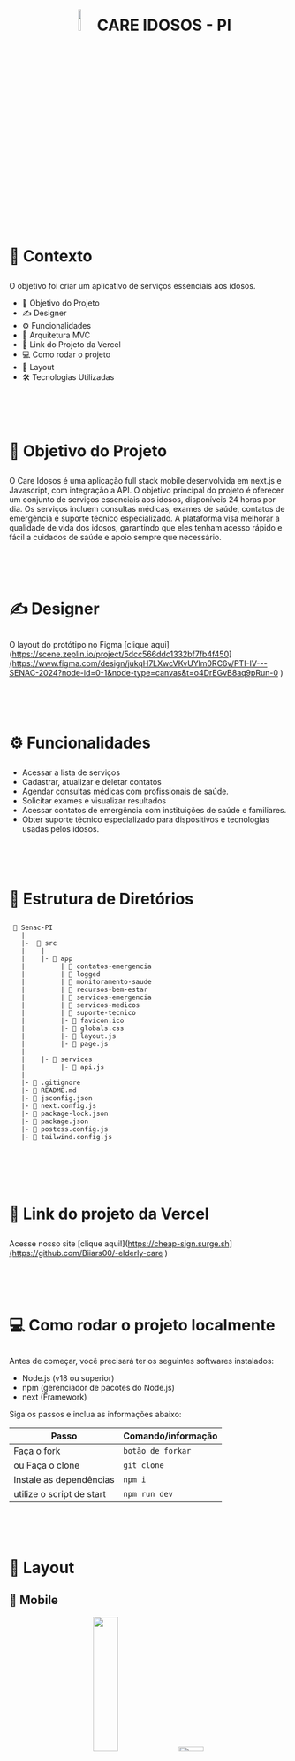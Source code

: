 <h1 align="center">
    <br>
    <p align="center" style="font-weight: bold;"><img src="./public/8.png" width="10%" height="10%"/> CARE IDOSOS - PI </p>
</h1>

<h1>
    <p style="font-weight: bold;">🧠 Contexto</p>
</h1>

O objetivo foi criar um aplicativo de serviços essenciais aos idosos.

- 🎯 Objetivo do Projeto
- ✍️ Designer
- ⚙️ Funcionalidades
- 📁 Arquitetura MVC 
- 🔗 Link do Projeto da Vercel
- 💻 Como rodar o projeto
- 🎨 Layout
- 🛠️ Tecnologias Utilizadas


<h1>
    <br>
    <p style="font-weight: bold;">🎯 Objetivo do Projeto</p>
</h1>

O Care Idosos é uma aplicação full stack mobile desenvolvida em next.js e Javascript, com integração a API. O objetivo principal do projeto é oferecer um conjunto de serviços essenciais aos idosos, disponíveis 24 horas por dia. Os serviços incluem consultas médicas, exames de saúde, contatos de emergência e suporte técnico especializado. A plataforma visa melhorar a qualidade de vida dos idosos, garantindo que eles tenham acesso rápido e fácil a cuidados de saúde e apoio sempre que necessário.

<h1>
    <br>
    <p style="font-weight: bold;">✍️ Designer</p>
</h1>

O layout do protótipo no Figma [clique aqui](https://scene.zeplin.io/project/5dcc566ddc1332bf7fb4f450](https://www.figma.com/design/jukqH7LXwcVKvUYlm0RC6v/PTI-IV---SENAC-2024?node-id=0-1&node-type=canvas&t=o4DrEGvB8aq9pRun-0 )

<h1>
  <br>
    <p style="font-weight: bold;">⚙️ Funcionalidades</p>
</h1>

- Acessar a lista de serviços 
- Cadastrar, atualizar e deletar contatos
- Agendar consultas médicas com profissionais de saúde.
- Solicitar exames e visualizar resultados
- Acessar contatos de emergência com instituições de saúde e familiares.
- Obter suporte técnico especializado para dispositivos e tecnologias usadas pelos idosos.

<h1>
  <br>
    <p style="font-weight: bold;">📁 Estrutura de Diretórios </p>
</h1>

```
 📁 Senac-PI
   |
   |-  📁 src
   |    |
   |    |- 📁 app
   |         | 📁 contatos-emergencia
   |         | 📁 logged
   |         | 📁 monitoramento-saude
   |         | 📁 recursos-bem-estar
   |         | 📁 servicos-emergencia
   |         | 📁 servicos-medicos
   |         | 📁 suporte-tecnico
   |         |- 📑 favicon.ico
   |         |- 📑 globals.css
   |         |- 📑 layout.js
   |         |- 📑 page.js
   |
   |    |- 📁 services
   |         |- 📑 api.js
   |
   |- 📑 .gitignore
   |- 📑 README.md
   |- 📑 jsconfig.json
   |- 📑 next.config.js
   |- 📑 package-lock.json
   |- 📑 package.json
   |- 📑 postcss.config.js
   |- 📑 tailwind.config.js
   

```

<h1>
    <br>
    <p style="font-weight: bold;">🔗 Link do projeto da Vercel</p>
</h1>

Acesse nosso site [clique aqui!](https://cheap-sign.surge.sh](https://github.com/Biiars00/-elderly-care )

<h1>
    <br>
    <p style="font-weight: bold;">💻 Como rodar o projeto localmente</p>
</h1>

Antes de começar, você precisará ter os seguintes softwares instalados:

- Node.js (v18 ou superior)
- npm (gerenciador de pacotes do Node.js)
- next (Framework)


Siga os passos e inclua as informações abaixo:

| Passo                     | Comando/informação |
| ------------------------- | ------------------ |
| Faça o fork               | `botão de forkar`  |
| ou Faça o clone           | `git clone`        |
| Instale as dependências   | `npm i`            |
| utilize o script de start | `npm run dev`      |

<h1>
    <br>
    <p style="font-weight: bold;">🎨 Layout</p>
</h1>

## 📱 Mobile
<p align="center">
<img src="./public/img1.png" width="30%" height="25%"/>
<img src="./public/img2.png" width="30%" height="5%"/>
</p>

<p align="center">
<img src="./public/img3.png" width="30%" height="25%"/>
<img src="./public/img4.png" width="30%" height="25%"/>
</p>

<p align="center">
<img src="./public/img5.png" width="30%" height="25%"/>
<img src="./public/img6.png" width="30%" height="25%"/>
</p>

<p align="center">
<img src="./public/img7.png" width="30%" height="25%"/>
<img src="./public/img8.png" width="30%" height="25%"/>
</p>

<p align="center">
<img src="./public/img8.png" width="30%" height="25%"/>
<img src="./public/img10.png" width="30%" height="25%"/>
</p>

<br>

<h1>
    <p style=" font-weight: bold;">🛠️ Tecnologias Utilizadas</p>
</h1>

 <div style="display: inline_block"><br>
 
  <img align="center" alt="Next.js" height="30" width="40" src="https://raw.githubusercontent.com/devicons/devicon/master/icons/nextjs/nextjs-original.svg">
  <img align="center" alt="Javascript" height="30" width="40" src="https://raw.githubusercontent.com/devicons/devicon/master/icons/javascript/javascript-original.svg">
  <img align="center" alt="HTML" height="30" width="40" src="https://raw.githubusercontent.com/devicons/devicon/master/icons/html5/html5-original.svg">
  <img align="center" alt="CSS" height="30" width="40" src="https://raw.githubusercontent.com/devicons/devicon/master/icons/css3/css3-original.svg">
  <img align="center" alt="Git" height="30" width="40" src="https://raw.githubusercontent.com/devicons/devicon/master/icons/git/git-original.svg">
 
</div>

<br>
<h2>
  <a href='#top'>🔝 Voltar para o topo.</a>
</h2>

### Feito com 💕 e muita dedicação
